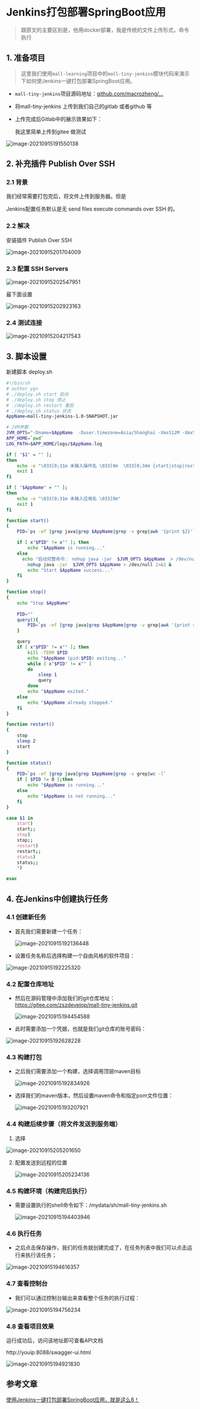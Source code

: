 # Jenkins打包部署SpringBoot应用

>跟原文的主要区别是，他用docker部署，我是传统的文件上传形式，命令执行

## 1. 准备项目

> 这里我们使用`mall-learning`项目中的`mall-tiny-jenkins`模块代码来演示下如何使Jenkins一键打包部署SpringBoot应用。

- `mall-tiny-jenkins`项目源码地址：[github.com/macrozheng/…](https://link.juejin.cn/?target=https%3A%2F%2Fgithub.com%2Fmacrozheng%2Fmall-learning%2Ftree%2Fmaster%2Fmall-tiny-jenkins)

- 将mall-tiny-jenkins 上传到我们自己的gitlab 或者github 等

- 上传完成后Gitlab中的展示效果如下：

  我这里简单上传到gitee 做测试

![image-20210915191550138](https://abelsun-1256449468.cos.ap-beijing.myqcloud.com/image/image-20210915191550138.png)

## 2. 补充插件 Publish Over SSH

### 2.1 背景

我们经常需要打包完后，将文件上传到服务器。但是

Jenkins配置任务默认是无 send files execute commands over SSH 的。

### 2.2 解决

安装插件 Publish Over SSH

![image-20210915201704009](https://abelsun-1256449468.cos.ap-beijing.myqcloud.com/image/image-20210915201704009.png)

### 2.3 配置 SSH Servers

![image-20210915202547951](https://abelsun-1256449468.cos.ap-beijing.myqcloud.com/image/image-20210915202547951.png)

最下面设置

![image-20210915202923163](https://abelsun-1256449468.cos.ap-beijing.myqcloud.com/image/image-20210915202923163.png)

### 2.4  测试连接

![image-20210915204217543](https://abelsun-1256449468.cos.ap-beijing.myqcloud.com/image/image-20210915204217543.png)

## 3. 脚本设置

新建脚本 deploy.sh

```sh
#!/bin/sh
# author ygn
# ./deploy.sh start 启动
# ./deploy.sh stop 停止
# ./deploy.sh restart 重启
# ./deploy.sh status 状态
AppName=mall-tiny-jenkins-1.0-SNAPSHOT.jar

# JVM参数
JVM_OPTS="-Dname=$AppName  -Duser.timezone=Asia/Shanghai -Xms512M -Xmx512M -XX:PermSize=256M -XX:MaxPermSize=512M -XX:+HeapDumpOnOutOfMemoryError -XX:+PrintGCDateStamps  -XX:+PrintGCDetails -XX:NewRatio=1 -XX:SurvivorRatio=30 -XX:+UseParallelGC -XX:+UseParallelOldGC"
APP_HOME=`pwd`
LOG_PATH=$APP_HOME/logs/$AppName.log

if [ "$1" = "" ];
then
    echo -e "\033[0;31m 未输入操作名 \033[0m  \033[0;34m {start|stop|restart|status} \033[0m"
    exit 1
fi

if [ "$AppName" = "" ];
then
    echo -e "\033[0;31m 未输入应用名 \033[0m"
    exit 1
fi

function start()
{
    PID=`ps -ef |grep java|grep $AppName|grep -v grep|awk '{print $2}'`

	if [ x"$PID" != x"" ]; then
	    echo "$AppName is running..."
	else
	  echo "启动完整命令： nohup java -jar  $JVM_OPTS $AppName  > /dev/null 2>&1 &"
		nohup java -jar  $JVM_OPTS $AppName > /dev/null 2>&1 &
		echo "Start $AppName success..."
	fi
}

function stop()
{
    echo "Stop $AppName"
	
	PID=""
	query(){
		PID=`ps -ef |grep java|grep $AppName|grep -v grep|awk '{print $2}'`
	}

	query
	if [ x"$PID" != x"" ]; then
		kill -TERM $PID
		echo "$AppName (pid:$PID) exiting..."
		while [ x"$PID" != x"" ]
		do
			sleep 1
			query
		done
		echo "$AppName exited."
	else
		echo "$AppName already stopped."
	fi
}

function restart()
{
    stop
    sleep 2
    start
}

function status()
{
    PID=`ps -ef |grep java|grep $AppName|grep -v grep|wc -l`
    if [ $PID != 0 ];then
        echo "$AppName is running..."
    else
        echo "$AppName is not running..."
    fi
}

case $1 in
    start)
    start;;
    stop)
    stop;;
    restart)
    restart;;
    status)
    status;;
    *)

esac

```



## 4. 在Jenkins中创建执行任务

### 4.1 创建新任务

- 首先我们需要新建一个任务：

  ![image-20210915192136448](https://abelsun-1256449468.cos.ap-beijing.myqcloud.com/image/image-20210915192136448.png)

- 设置任务名称后选择构建一个自由风格的软件项目：

![image-20210915192225320](https://abelsun-1256449468.cos.ap-beijing.myqcloud.com/image/image-20210915192225320.png)

### 4.2 配置仓库地址

- 然后在源码管理中添加我们的git仓库地址：https://gitee.com/zszdevelop/mall-tiny-jenkins.git

  ![image-20210915194454588](https://abelsun-1256449468.cos.ap-beijing.myqcloud.com/image/image-20210915194454588.png)

- 此时需要添加一个凭据，也就是我们git仓库的账号密码：

![image-20210915192628228](https://abelsun-1256449468.cos.ap-beijing.myqcloud.com/image/image-20210915192628228.png)

### 4.3 构建打包

- 之后我们需要添加一个构建，选择调用顶层maven目标

  ![image-20210915192834926](https://abelsun-1256449468.cos.ap-beijing.myqcloud.com/image/image-20210915192834926.png)

- 选择我们的maven版本，然后设置maven命令和指定pom文件位置：

  ![image-20210915193207921](https://abelsun-1256449468.cos.ap-beijing.myqcloud.com/image/image-20210915193207921.png)

  


### 4.4 构建后续步骤（将文件发送到服务端）

1. 选择

![image-20210915205201650](https://abelsun-1256449468.cos.ap-beijing.myqcloud.com/image/image-20210915205201650.png)

2. 配置发送到远程的位置

   ![image-20210915205234136](https://abelsun-1256449468.cos.ap-beijing.myqcloud.com/image/image-20210915205234136.png)

### 4.5 构建环境（构建完后执行）

- 需要设置执行的shell命令如下：/mydata/sh/mall-tiny-jenkins.sh

  ![image-20210915194403946](https://abelsun-1256449468.cos.ap-beijing.myqcloud.com/image/image-20210915194403946.png)

### 4.6 执行任务

- 之后点击保存操作，我们的任务就创建完成了，在任务列表中我们可以点击运行来执行该任务；

![image-20210915194616357](https://abelsun-1256449468.cos.ap-beijing.myqcloud.com/image/image-20210915194616357.png)

### 4.7 查看控制台

- 我们可以通过控制台输出来查看整个任务的执行过程：

![image-20210915194756234](https://abelsun-1256449468.cos.ap-beijing.myqcloud.com/image/image-20210915194756234.png)

### 4.8 查看项目效果

运行成功后，访问该地址即可查看API文档

http://youip:8088/swagger-ui.html

![image-20210915194921830](https://abelsun-1256449468.cos.ap-beijing.myqcloud.com/image/image-20210915194921830.png)

## 参考文章

[使用Jenkins一键打包部署SpringBoot应用，就是这么6！](https://juejin.cn/post/6844904022097264648)
